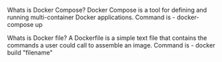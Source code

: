 Whats is Docker Compose?
Docker Compose is a tool for defining and running multi-container Docker applications.
Command is - docker-compose up

Whats is Docker file?
A Dockerfile is a simple text file that contains the commands a user could call to assemble an image.
Command is - docker build "filename"